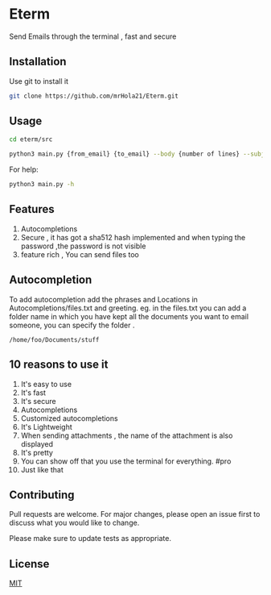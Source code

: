 # Eterm

Send Emails through the terminal , fast and secure

## Installation

Use git to install it

```bash
git clone https://github.com/mrHola21/Eterm.git
```

## Usage

```bash
cd eterm/src
```

```bash
python3 main.py {from_email} {to_email} --body {number of lines} --subject --file {number of files}
```

For help:

```bash
python3 main.py -h
```

## Features

1) Autocompletions
2) Secure , it has got a sha512 hash implemented and when typing the password ,the password is not visible
3) feature rich , You can send files too

## Autocompletion

To add autocompletion add the phrases and Locations in Autocompletions/files.txt and greeting. eg. in the files.txt you
can add a folder name in which you have kept all the documents you want to email someone, you can specify the folder .

```text
/home/foo/Documents/stuff
```

## 10 reasons to use it 

1) It's easy to use 
2) It's fast
3) It's secure
4) Autocompletions
5) Customized autocompletions
6) It's Lightweight
7) When sending attachments , the name of the attachment is also displayed
8) It's pretty
9) You can show off that you use the terminal for everything. #pro
10) Just like that

## Contributing

Pull requests are welcome. For major changes, please open an issue first to discuss what you would like to change.

Please make sure to update tests as appropriate.

## License

[MIT](https://choosealicense.com/licenses/mit/)